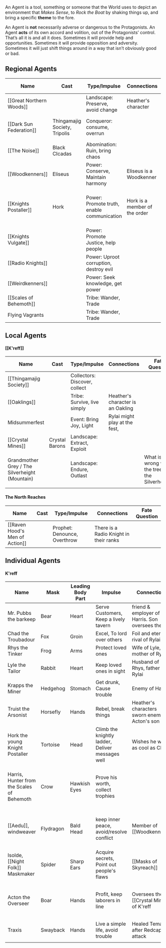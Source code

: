 An Agent is a tool, something or someone that the World uses to depict an environment that _Makes Sense_, to _Rock the Boat_ by shaking things up, and bring a specific **theme** to the fore.

An Agent is **not** necessarily adverse or dangerous to the Protagonists. An Agent **acts** of its own accord and volition, out of the Protagonists’ control. That’s all it is and all it does. Sometimes it will provide help and opportunities. Sometimes it will provide opposition and adversity. Sometimes it will just shift things around in a way that isn’t obviously good or bad.


## **Regional Agents**

| Name                     | Cast                          | Type/Impulse                               | Connections                   | Fate Question                                              |
| ------------------------ | ----------------------------- | ------------------------------------------ | ----------------------------- | ---------------------------------------------------------- |
| [[Great Northern Woods]] |                               | Landscape: Preserve, avoid change          | Heather's character           |                                                            |
| [[Dark Sun Federation]]  | Thingamajig Society, Tripolis | Conqueror: consume, overrun                |                               | Will the Federation invade Skyreach?                       |
| [[The Noise]]            | Black CIcadas                 | Abomination: Ruin, bring chaos             |                               | What is the Noise?                                         |
| [[Woodkenners]]          | Eliseus                       | Power: Conserve, Maintain harmony          | Eliseus is a Woodkenner       | What are the woodkenners hiding?                           |
| [[Knights Postaller]]    | Hork                          | Power: Promote truth, enable communication | Hork is a member of the order | Why are some knights being commanded to leave their posts? |
| [[Knights Vulgate]]      |                               | Power: Promote Justice, help people        |                               |                                                            |
| [[Radio Knights]]        |                               | Power: Uproot corruption, destroy evil     |                               |                                                            |
| [[Weirdkenners]]         |                               | Power: Seek knowledge, get power           |                               |                                                            |
| [[Scales of Behemoth]]   |                               | Tribe: Wander, Trade                       |                               |                                                            |
| Flying Vagrants          |                               | Tribe: Wander, Trade                       |                               |                                                            |


## **Local Agents**
#### [[K'reff]]

| Name                                           | Cast           | Type/Impulse                  | Connections                       | Fate Question                                     |
| ---------------------------------------------- | -------------- | ----------------------------- | --------------------------------- | ------------------------------------------------- |
| [[Thingamajig Society]]                        |                | Collectors: Discover, collect |                                   |                                                   |
| [[Oaklings]]                                   |                | Tribe: Survive, live simply   | Heather's character is an Oakling |                                                   |
| Midsummerfest                                  |                | Event: Bring Joy, Light       | Rylai might play at the fest,     |                                                   |
| [[Crystal Mines]]                              | Crystal Barons | Landscape: Extract, Exploit   |                                   |                                                   |
| Grandmother Grey / The Silverheight (Mountain) |                | Landscape: Endure, Outlast    |                                   | What is wrong with the trees on the Silverheight? |
|                                                |                |                               |                                   |                                                   |
#### The North Reaches

| Name                           | Cast | Type/Impulse                 | Connections                            | Fate Question |
| ------------------------------ | ---- | ---------------------------- | -------------------------------------- | ------------- |
| [[Raven Hood's Men of Action]] |      | Prophet: Denounce, Overthrow | There is a Radio Knight in their ranks |               |


## **Individual Agents**
#### K'reff

| Name                                       | Mask      | Leading Body Part | Impulse                                          | Connections                                       | Fate Question                                                            |
| ------------------------------------------ | --------- | ----------------- | ------------------------------------------------ | ------------------------------------------------- | ------------------------------------------------------------------------ |
| Mr. Pubbs the barkeep                      | Bear      | Heart             | Serve Customers, Keep a lively tavern            | friend & employer of Harris. Son oversees the inn | Close friend of Lyle                                                     |
| Chad the Troubadour                        | Fox       | Groin             | Excel, To lord over others                       | Foil and eternal rival of Rylai                   |                                                                          |
| Rhys the Tinker                            | Frog      | Arms              | Protect loved ones                               | Wife of Lyle, mother of Rylai                     |                                                                          |
| Lyle the Tailor                            | Rabbit    | Heart             | Keep loved ones in sight                         | Husband of Rhys, father of Rylai                  |                                                                          |
| Krapps the Miner                           | Hedgehog  | Stomach           | Get drunk, Cause trouble                         | Enemy of Harris                                   |                                                                          |
| Truist the Arsonist                        | Horsefly  | Hands             | Rebel, break things                              | Heather's characters sworn enemy, Acton's son     |                                                                          |
| Hork the young Knight Postaller            | Tortoise  | Head              | Climb the knightly ladder, Deliver messages well | Wishes he was as cool as Chad                     | Why does Hork seem so sad?                                               |
| Harris, Hunter from the Scales of Behemoth | Crow      | Hawkish Eyes      | Prove his worth, collect trophies                |                                                   | Will he leave the village in pursuit of vengeance or to find his family? |
| [[Aedu]], windweaver                       | Flydragon | Bald Head         | keep inner peace, avoid/resolve conflict         | Member of [[Woodkenners]]                         | Will Aedu do something about the Crystal Barons?                         |
| Isolde, [[Night Folk]] Maskmaker           | Spider    | Sharp Ears        | Acquire secrets, Point out people's flaws        | [[Masks of Skyreach]]                             | Can Isolde be trusted?                                                   |
| Acton the  Overseer                        | Boar      | Hands             | Profit, keep laborers in line                    | Oversees the [[Crystal Mines]] of K'reff          | Will Acton be willing to negotiate with workers?                         |
| Traxis                                     | Swayback  | Hands             | Live a simple life, avoid trouble                | Healed Temar after Redcap attack                  |                                                                          |
|                                            |           |                   |                                                  |                                                   |                                                                          |
